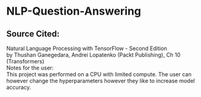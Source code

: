 # NLP-Question-Answering

## Source Cited: <br> 
Natural Language Processing with TensorFlow - Second Edition 
<br> by Thushan Ganegedara, Andrei Lopatenko (Packt Publishing), Ch 10 (Transformers)
<br>
Notes for the user: <br>
This project was performed on a CPU with limited compute. The user can however change the hyperparameters however they like to increase model accuracy.
